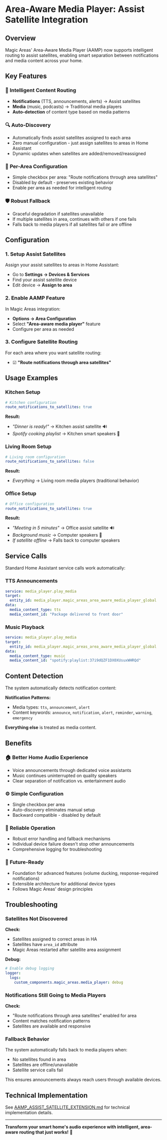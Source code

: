 # Area-Aware Media Player: Assist Satellite Integration

## Overview

Magic Areas' Area-Aware Media Player (AAMP) now supports intelligent routing to assist satellites, enabling smart separation between notifications and media content across your home.

## Key Features

### 🎯 **Intelligent Content Routing**
- **Notifications** (TTS, announcements, alerts) → Assist satellites
- **Media** (music, podcasts) → Traditional media players  
- **Auto-detection** of content type based on media patterns

### 🔍 **Auto-Discovery**
- Automatically finds assist satellites assigned to each area
- Zero manual configuration - just assign satellites to areas in Home Assistant
- Dynamic updates when satellites are added/removed/reassigned

### 📱 **Per-Area Configuration**
- Simple checkbox per area: "Route notifications through area satellites"
- Disabled by default - preserves existing behavior
- Enable per area as needed for intelligent routing

### 🛡️ **Robust Fallback**
- Graceful degradation if satellites unavailable
- If multiple satellites in area, continues with others if one fails
- Falls back to media players if all satellites fail or are offline

## Configuration

### 1. Setup Assist Satellites
Assign your assist satellites to areas in Home Assistant:
- Go to **Settings → Devices & Services** 
- Find your assist satellite device
- Edit device → **Assign to area**

### 2. Enable AAMP Feature
In Magic Areas integration:
- **Options → Area Configuration**
- Select **"Area-aware media player"** feature
- Configure per area as needed

### 3. Configure Satellite Routing
For each area where you want satellite routing:
- ☑ **"Route notifications through area satellites"**

## Usage Examples

### Kitchen Setup
```yaml
# Kitchen configuration
route_notifications_to_satellites: true
```

**Result:**
- *"Dinner is ready!"* → Kitchen assist satellite 🔊
- *Spotify cooking playlist* → Kitchen smart speakers 🎵

### Living Room Setup  
```yaml
# Living room configuration
route_notifications_to_satellites: false
```

**Result:**
- *Everything* → Living room media players (traditional behavior)

### Office Setup
```yaml
# Office configuration  
route_notifications_to_satellites: true
```

**Result:**
- *"Meeting in 5 minutes"* → Office assist satellite 🔊
- *Background music* → Computer speakers 🎵
- *If satellite offline* → Falls back to computer speakers

## Service Calls

Standard Home Assistant service calls work automatically:

### TTS Announcements
```yaml
service: media_player.play_media
target:
  entity_id: media_player.magic_areas_area_aware_media_player_global
data:
  media_content_type: tts
  media_content_id: "Package delivered to front door"
```

### Music Playback
```yaml
service: media_player.play_media  
target:
  entity_id: media_player.magic_areas_area_aware_media_player_global
data:
  media_content_type: music
  media_content_id: "spotify:playlist:37i9dQZF1DX0XUsuxWHRQd"
```

## Content Detection

The system automatically detects notification content:

**Notification Patterns:**
- Media types: `tts`, `announcement`, `alert`
- Content keywords: `announce`, `notification`, `alert`, `reminder`, `warning`, `emergency`

**Everything else** is treated as media content.

## Benefits

### 🏠 **Better Home Audio Experience**
- Voice announcements through dedicated voice assistants
- Music continues uninterrupted on quality speakers
- Clear separation of notification vs. entertainment audio

### ⚙️ **Simple Configuration**  
- Single checkbox per area
- Auto-discovery eliminates manual setup
- Backward compatible - disabled by default

### 🔧 **Reliable Operation**
- Robust error handling and fallback mechanisms
- Individual device failure doesn't stop other announcements
- Comprehensive logging for troubleshooting

### 🚀 **Future-Ready**
- Foundation for advanced features (volume ducking, response-required notifications)
- Extensible architecture for additional device types
- Follows Magic Areas' design principles

## Troubleshooting

### Satellites Not Discovered
**Check:**
- Satellites assigned to correct areas in HA
- Satellites have `area_id` attribute
- Magic Areas restarted after satellite area assignment

**Debug:**
```yaml
# Enable debug logging
logger:
  logs:
    custom_components.magic_areas.media_player: debug
```

### Notifications Still Going to Media Players
**Check:**
- "Route notifications through area satellites" enabled for area
- Content matches notification patterns
- Satellites are available and responsive

### Fallback Behavior
The system automatically falls back to media players when:
- No satellites found in area
- Satellites are offline/unavailable  
- Satellite service calls fail

This ensures announcements always reach users through available devices.

## Technical Implementation

See [AAMP_ASSIST_SATELLITE_EXTENSION.md](AAMP_ASSIST_SATELLITE_EXTENSION.md) for technical implementation details.

---

**Transform your smart home's audio experience with intelligent, area-aware routing that just works!** 🎉